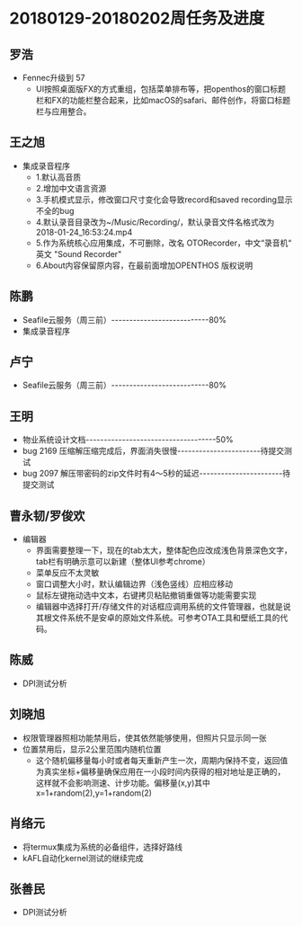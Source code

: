 # 20180129-20180202周任务及进度

## 罗浩
- Fennec升级到 57
   - UI按照桌面版FX的方式重组，包括菜单排布等，把openthos的窗口标题栏和FX的功能栏整合起来，比如macOS的safari、邮件创作，将窗口标题栏与应用整合。

## 王之旭
- 集成录音程序
   - 1.默认高音质
   - 2.增加中文语言资源
   - 3.手机模式显示，修改窗口尺寸变化会导致record和saved recording显示不全的bug
   - 4.默认录音目录改为~/Music/Recording/，默认录音文件名格式改为 2018-01-24_16:53:24.mp4
   - 5.作为系统核心应用集成，不可删除，改名 OTORecorder，中文“录音机“ 英文 "Sound Recorder"
   - 6.About内容保留原内容，在最前面增加OPENTHOS 版权说明

## 陈鹏
- Seafile云服务（周三前）---------------------------80%
- 集成录音程序

## 卢宁
- Seafile云服务（周三前）---------------------------80%

## 王明
- 物业系统设计文档------------------------------------50%
- bug 2169 压缩解压缩完成后，界面消失很慢-----------------------待提交测试
- bug 2097 解压带密码的zip文件时有4～5秒的延迟-----------------------待提交测试

## 曹永韧/罗俊欢
- 编辑器
   - 界面需要整理一下，现在的tab太大，整体配色应改成浅色背景深色文字，tab栏有明确示意可以新建（整体UI参考chrome）
   - 菜单反应不太灵敏
   - 窗口调整大小时，默认编辑边界（浅色竖线）应相应移动
   - 鼠标左键拖动选中文本，右键拷贝粘贴撤销重做等功能需要实现
   - 编辑器中选择打开/存储文件的对话框应调用系统的文件管理器，也就是说其根文件系统不是安卓的原始文件系统。可参考OTA工具和壁纸工具的代码。

## 陈威
- DPI测试分析

## 刘晓旭
- 权限管理器照相功能禁用后，使其依然能够使用，但照片只显示同一张
- 位置禁用后，显示2公里范围内随机位置
   - 这个随机偏移量每小时或者每天重新产生一次，周期内保持不变，返回值为真实坐标+偏移量确保应用在一小段时间内获得的相对地址是正确的，这样就不会影响测速、计步功能。偏移量(x,y)其中 x=1+random(2),y=1+random(2)

## 肖络元
- 将termux集成为系统的必备组件，选择好路线
- kAFL自动化kernel测试的继续完成

## 张善民
- DPI测试分析
